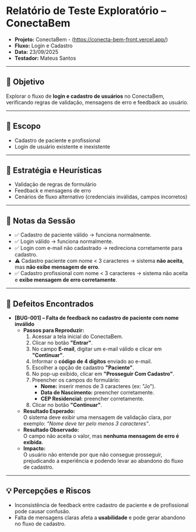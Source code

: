 # Relatório de Teste Exploratório – ConectaBem  

- **Projeto:** ConectaBem - (https://conecta-bem-front.vercel.app/)  
- **Fluxo:** Login e Cadastro  
- **Data:** 23/09/2025  
- **Testador:** Mateus Santos  

---

## 🎯 Objetivo
Explorar o fluxo de **login e cadastro de usuários** no ConectaBem, verificando regras de validação, mensagens de erro e feedback ao usuário.

---

## 🔎 Escopo

- Cadastro de paciente e profissional  
- Login de usuário existente e inexistente  

---

## 🧭 Estratégia e Heurísticas
- Validação de regras de formulário  
- Feedback e mensagens de erro  
- Cenários de fluxo alternativo (credenciais inválidas, campos incorretos)  

---

## 📝 Notas da Sessão
- ✅ Cadastro de paciente válido → funciona normalmente.  
- ✅ Login válido → funciona normalmente.  
- ✅ Login com e-mail não cadastrado → redireciona corretamente para cadastro.  
- ⚠️ Cadastro paciente com nome < 3 caracteres → sistema **não aceita**, mas **não exibe mensagem de erro**.  
- ✅ Cadastro profissional com nome < 3 caracteres → sistema não aceita e **exibe mensagem de erro corretamente**.  

---

## 🐞 Defeitos Encontrados  

- **[BUG-001] – Falta de feedback no cadastro de paciente com nome inválido**  
  - **Passos para Reproduzir:**  
    1. Acessar a tela inicial do ConectaBem.  
    2. Clicar no botão **"Entrar"**.  
    3. No campo **E-mail**, digitar um e-mail válido e clicar em **"Continuar"**.  
    4. Informar o **código de 4 dígitos** enviado ao e-mail.  
    5. Escolher a opção de cadastro **"Paciente"**.  
    6. No pop-up exibido, clicar em **"Prosseguir Com Cadastro"**.  
    7. Preencher os campos do formulário:  
       - **Nome:** inserir menos de 3 caracteres (ex: "Jo").  
       - **Data de Nascimento:** preencher corretamente.  
       - **CEP Residencial:** preencher corretamente.  
    8. Clicar no botão **"Continuar"**.  
  - **Resultado Esperado:**  
    O sistema deve exibir uma mensagem de validação clara, por exemplo: *“Nome deve ter pelo menos 3 caracteres”*.  
  - **Resultado Observado:**  
    O campo não aceita o valor, mas **nenhuma mensagem de erro é exibida**.  
  - **Impacto:**  
    O usuário não entende por que não consegue prosseguir, prejudicando a experiência e podendo levar ao abandono do fluxo de cadastro.  

---

## 💡 Percepções e Riscos
- Inconsistência de feedback entre cadastro de paciente e de profissional pode causar confusão.  
- Falta de mensagens claras afeta a **usabilidade** e pode gerar abandono no fluxo de cadastro.  
